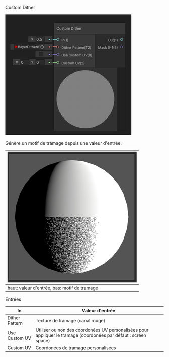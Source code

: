 Custom Dither

![Custom Dither](custom-dither.png)

Génère un motif de tramage depuis une valeur d'entrée.

| ![Custom Dither Sample](custom-dither-sample.png) |
| ------------------------------------------------- |
| haut: valeur d'entrée, bas: motif de tramage      |





Entrées

| In             | Valeur d'entrée                                              |
| -------------- | ------------------------------------------------------------ |
| Dither Pattern | Texture de tramage (canal rouge)                             |
| Use Custom UV  | Utiliser ou non des coordonées UV personalisées pour appliquer le tramage (coordonées par défaut : screen space) |
| Custom UV      | Coordonées de tramage personalisées                          |

